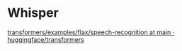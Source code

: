 # Whisper

[transformers/examples/flax/speech-recognition at main · huggingface/transformers](https://github.com/huggingface/transformers/tree/main/examples/flax/speech-recognition)

